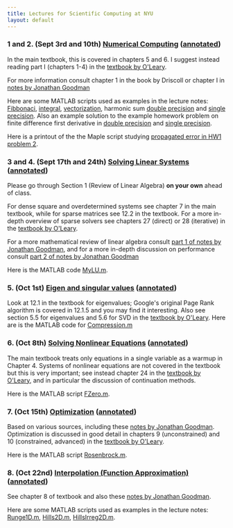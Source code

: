 ```yaml
---
title: Lectures for Scientific Computing at NYU
layout: default
---
```


### 1 and 2. (Sept 3rd and 10th) [Numerical Computing](Lectures/Lecture-IEEE.pdf) ([annotated](Lectures/Lecture-IEEE.annotated.pdf))

In the main textbook, this is covered in chapters 5 and 6. I suggest
instead reading part I (chapters 1-4) in the [textbook by O'Leary](https://epubs.siam.org/doi/book/10.1137/9780898717723). 

For more information consult chapter 1 in the book by Driscoll or chapter I in [notes by Jonathan Goodman](http://www.cs.nyu.edu/courses/spring09/G22.2112-001/book/SourcesOfError.chapter.pdf)

Here are some MATLAB scripts used as examples in the lecture notes: [Fibbonaci](Matlab/fibb.m), [integral](Matlab/Integral.m),  [vectorization](Matlab/vect.m), harmonic sum [double precision](Matlab/harmonic.m) and [single precision](Matlab/harmonicSP.m). 
Also an example solution to the example homework problem on finite difference first derivative  in [double precision](Matlab/FirstDeriv.m) and [single precision](Matlab/FirstDerivSP.m).

Here is a printout of the the Maple script studying [propagated error in HW1 problem 2](Assignments/Stability-pi.pdf).

### 3 and 4. (Sept 17th and 24th) [Solving Linear Systems](Lectures/Lecture-LinearSystems.pdf) ([annotated](Lectures/Lecture-LinearSystems.annotated.pdf))

Please go through Section 1 (Review of Linear Algebra) **on your own** ahead of class.

For dense square and overdetermined
systems see chapter 7 in the main textbook, while for sparse matrices see 12.2
in the textbook. For a more in-depth overview of sparse solvers see
chapters 27 (direct) or 28 (iterative) in the [textbook by O'Leary](https://epubs.siam.org/doi/book/10.1137/9780898717723).

For a more mathematical review of linear algebra consult 
[part 1 of notes by Jonathan Goodman](http://www.cs.nyu.edu/courses/spring09/G22.2112-001/book/LinearAlgebra1.chapter.pdf), 
and for a more in-depth discussion on performance consult [part 2 of notes by Jonathan Goodman](http://www.cs.nyu.edu/courses/spring09/G22.2112-001/book/LinearAlgebra2.chapter.pdf)

Here is the MATLAB code [MyLU.m](Matlab/MyLU.m).

### 5. (Oct 1st) [Eigen and singular values](Lectures/Lecture-Eigenvalues.pdf) ([annotated](Lectures/Lecture-Eigenvalues.annotated.pdf))

Look at 12.1 in the textbook for eigenvalues; Google's original Page
Rank algorithm is covered in 12.1.5 and you may find it interesting.
Also see section 5.5 for eigenvalues and 5.6 for SVD in the [textbook by O'Leary](https://epubs.siam.org/doi/book/10.1137/9780898717723).
Here are is the MATLAB code for [Compression.m](Matlab/Compression.m)

### 6. (Oct 8th) [Solving Nonlinear Equations](Lectures/Lecture-NonLinear.pdf) ([annotated](Lectures/Lecture-NonLinear.annotated.pdf))

The main textbook treats only equations in a single variable as a warmup in Chapter 4. Systems of nonlinear equations are not covered in the textbook but this is very important; see instead chapter 24 in the [textbook by O'Leary](https://epubs.siam.org/doi/book/10.1137/9780898717723), and in particular the discussion of continuation methods.

Here is the MATLAB script [FZero.m](Matlab/FZero.m).

### 7. (Oct 15th) [Optimization](Lectures/Lecture-Optimization.pdf) ([annotated](Lectures/Lecture-Optimization.annotated.pdf))

Based on various sources, including these [notes by Jonathan Goodman](http://www.cs.nyu.edu/courses/spring09/G22.2112-001/book/NonlinearEquations.chapter.pdf). Optimization is discussed in good detail in chapters 9 (unconstrained) and 10 (constrained, advanced) in the [textbook by O'Leary](https://epubs.siam.org/doi/book/10.1137/9780898717723).

Here is the MATLAB script [Rosenbrock.m](Matlab/Rosenbrock.m).

### 8. (Oct 22nd) [Interpolation (Function Approximation)](Lectures/Lecture-Interp.pdf)([annotated](Lectures/Lecture-Interp.annotated.pdf))

See chapter 8 of textbook and also these [notes by Jonathan Goodman](http://www.cs.nyu.edu/courses/spring09/G22.2112-001/book/ApproximatingFunctions.chapter.pdf).

Here are some MATLAB scripts used as examples in the lecture notes: [Runge1D.m](Matlab/Runge1D.m), [Hills2D.m](Matlab/Hills2D.m), [HillsIrreg2D.m](Matlab/HillsIrreg2D.m).
